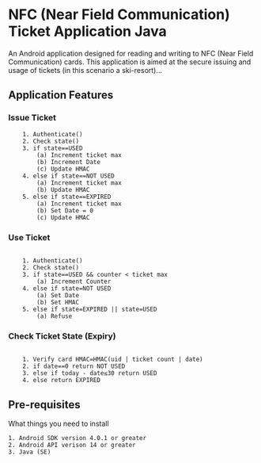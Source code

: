 # NFC (Near Field Communication) Ticket Application Java

An Android application designed for reading and writing to NFC (Near Field Communication) cards. This application is aimed at the secure issuing and usage of tickets (in this scenario a ski-resort)…

## Application Features


### Issue Ticket

```
	1. Authenticate()
	2. Check state()
	3. if state==USED
		(a) Increment ticket max
		(b) Increment Date
		(c) Update HMAC
	4. else if state==NOT USED
		(a) Increment ticket max
		(b) Update HMAC
	5. else if state==EXPIRED
		(a) Increment ticket max
		(b) Set Date = 0
		(c) Update HMAC

```

### Use Ticket

```

	1. Authenticate()
	2. Check state()
	3. if state==USED && counter < ticket max
		(a) Increment Counter
	4. else if state=NOT USED
		(a) Set Date
		(b) Set HMAC
	5. else if state=EXPIRED || state=USED
		(a) Refuse

```

### Check Ticket State (Expiry)

```

	1. Verify card HMAC=HMAC(uid | ticket count | date)
	2. if date==0 return NOT USED
	3. else if today - date≤30 return USED
	4. else return EXPIRED

```

## Pre-requisites

What things you need to install

```
1. Android SDK version 4.0.1 or greater
2. Android API verison 14 or greater
3. Java (SE) 

```
